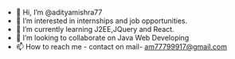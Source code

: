 - 👋 Hi, I’m @adityamishra77
- 👀 I’m interested in internships and job opportunities.
- 🌱 I’m currently learning J2EE,JQuery and React.
- 💞️ I’m looking to collaborate on Java Web Developing
- 📫 How to reach me - contact on mail- am77799917@gmail.com

<!---
adityamishra77/About_me is a ✨ special ✨ repository because its `README.md` (this file) appears on your GitHub profile.
You can click the Preview link to take a look at your changes.
--->
